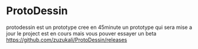 # ProtoDessin
protodessin est un prototype cree en 45minute un prototype qui sera mise a jour le project est en cours mais vous pouver essayer un beta
https://github.com/zuzukali/ProtoDessin/releases

